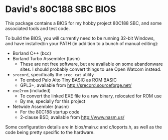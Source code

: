 David's 80C188 SBC BIOS
=======================

This package contains a BIOS for my hobby project 80C188 SBC,
and some associated tools and test code.

To build the BIOS, you will currently need to be running 32-bit Windows,
and have installed/in your PATH (in addition to a bunch of manual editing):
* Borland C++ (bcc)
* Borland Turbo Assembler (tasm)
  * These are not free software, but are available on some abandonware sites.
I should probably convert things to use Open Watcom instead.
* `srecord`, specifically the `srec_cat` utility
  * To embed Palo Alto Tiny BASIC as ROM BASIC
  * GPL3+, available from http://srecord.sourceforge.net/
* `exe2rom` (included)
  * To convert the linked EXE file to a raw binary, relocated for ROM use
  * By me, specially for this project
* Netwide Assembler (nasm)
  * For the 80C188 startup code
  * 2-clause BSD, available from http://www.nasm.us/

Some configuration details are in bios/main.c and c/ioports.h,
as well as the code being pretty specific to the hardware.
